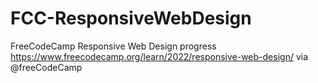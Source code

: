 # FCC-ResponsiveWebDesign
FreeCodeCamp Responsive Web Design progress
https://www.freecodecamp.org/learn/2022/responsive-web-design/
via @freeCodeCamp
